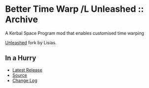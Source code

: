# Better Time Warp /L Unleashed :: Archive

A Kerbal Space Program mod that enables customised time warping

[Unleashed](https://ksp.lisias.net/add-ons-unleashed/) fork by Lisias.


## In a Hurry

* [Latest Release](https://github.com/net-lisias-kspu/BetterTimeWarp/releases)
* [Source](https://github.com/net-lisias-kspu/BetterTimeWarp)
* [Change Log](./CHANGE_LOG.md)
